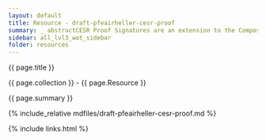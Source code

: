 ```yaml
---
layout: default
title: Resource - draft-pfeairheller-cesr-proof
summary: _ abstractCESR Proof Signatures are an extension to the Composable Event Streaming Representation [CESR] that provide transposable cryptographic signature attachments on self-addressing data (SAD) [SA
sidebar: all_lvl3_wot_sidebar
folder: resources
---
```


{{ page.title }}

{{ page.collection }} - {{ page.Resource }}

   {{ page.summary }}

{% include_relative mdfiles/draft-pfeairheller-cesr-proof.md %}

 {% include links.html %} 
